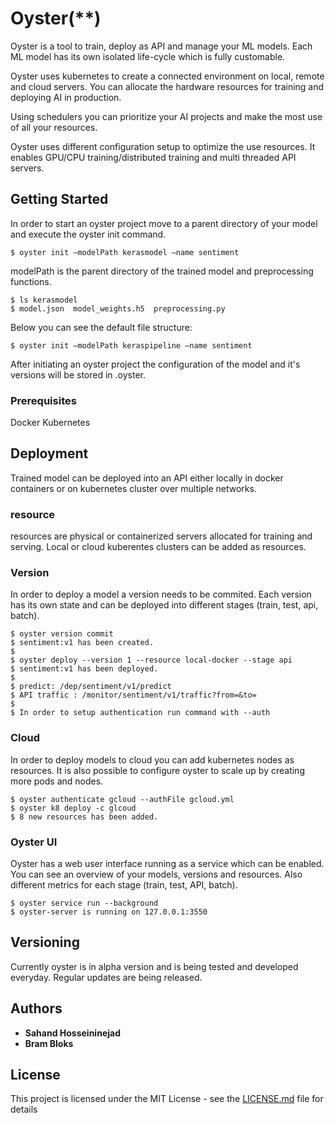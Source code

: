 # Oyster(**) 

Oyster is a tool to train, deploy as API and manage your ML models. Each ML model has its own isolated life-cycle which is fully customable.

Oyster uses kubernetes to create a connected environment on local, remote and cloud servers. You can allocate the hardware resources for training and deploying AI in production. 

Using schedulers you can prioritize your AI projects and make the most use of all your resources. 

Oyster uses different configuration setup to optimize the use resources. It enables GPU/CPU training/distributed training and multi threaded API servers.


## Getting Started

In order to start an oyster project move to a parent directory of your model and execute the oyster init command. 
```
$ oyster init –modelPath kerasmodel –name sentiment
```
modelPath is the parent directory of the trained model and preprocessing functions.
```
$ ls kerasmodel
$ model.json  model_weights.h5  preprocessing.py
````

Below you can see the default file structure:
```
$ oyster init –modelPath keraspipeline –name sentiment
```

After initiating an oyster project the configuration of the model and it's versions will be stored in .oyster.

### Prerequisites

Docker
Kubernetes

## Deployment
Trained model can be deployed into an API either locally in docker containers or on kubernetes cluster over multiple networks.

### resource
resources are physical or containerized servers allocated for training and serving. Local or cloud kuberentes clusters can be added as resources.


### Version
In order to deploy a model a version needs to be commited. Each version has its own state and can be deployed into different stages (train, test, api, batch).


```
$ oyster version commit 
$ sentiment:v1 has been created. 
$
$ oyster deploy --version 1 --resource local-docker --stage api
$ sentiment:v1 has been deployed.
$
$ predict: /dep/sentiment/v1/predict
$ API traffic : /monitor/sentiment/v1/traffic?from=&to= 
$
$ In order to setup authentication run command with --auth

```

### Cloud
In order to deploy models to cloud you can add kubernetes nodes as resources. It is also possible to configure oyster to scale up by creating more pods and nodes.

```
$ oyster authenticate gcloud --authFile gcloud.yml
$ oyster k8 deploy -c glcoud 
$ 8 new resources has been added.
```

### Oyster UI
Oyster has a web user interface running as a service which can be enabled. You can see an overview of your models, versions and resources. 
Also different metrics for each stage (train, test, API, batch).

```
$ oyster service run --background
$ oyster-server is running on 127.0.0.1:3550
```

## Versioning
Currently oyster is in alpha version and is being tested and developed everyday. Regular updates are being released.

## Authors

* **Sahand Hosseininejad**
* **Bram Bloks**

## License

This project is licensed under the MIT License - see the [LICENSE.md](LICENSE.md) file for details
